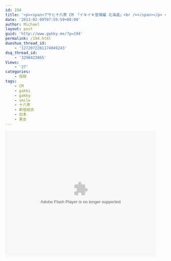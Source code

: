```yaml
---
id: 194
title: '<p><span>アサヒ十六茶 CM 「イキイキ登場編 北海道」<br /></span></p> <p><span>Youtube:</span><a href="http://www.youtube.com/watch?v=2dWbUj75P2s" target="_blank">http://www.youtube.com/watch?v=2dWbUj75P2s</a><br /></p>'
date: '2013-02-09T07:59:59+08:00'
author: Michael
layout: post
guid: 'http://www.gakky.me/?p=194'
permalink: /194.html
duoshuo_thread_id:
    - '1272072281174049243'
dsq_thread_id:
    - '3298423865'
Views:
    - '27'
categories:
    - 视频
tags:
    - CM
    - gakki
    - gakky
    - smile
    - 十六茶
    - 新垣结衣
    - 日本
    - 美女
---
```


<object height="394" width="473"><param name="allowscriptaccess" value="sameDomain"></param><param name="wmode" value="transparent"></param><param name="movie" value="http://www.tudou.com/v/162901041/v.swf"></param><param name="allowfullscreen" value="true"></param><embed allowfullscreen="true" allowscriptaccess="sameDomain" height="394" src="http://www.tudou.com/v/162901041/v.swf" type="application/x-shockwave-flash" width="473" wmode="transparent"></embed></object>